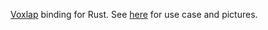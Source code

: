[Voxlap](http://advsys.net/ken/voxlap.htm) binding for Rust. See [here](https://github.com/bbodi/rust-voxlap-test) for use case and pictures.